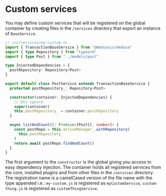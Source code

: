 # Custom services

You may define custom services that will be registered on the global container by creating files in the `/services` directory that export an instance of `BaseService`.

```ts
// src/services/my-custom.ts
import { TransactionBaseService } from "@medusajs/medusa"
import { type Repository } from "typeorm"
import { type Post } from "../models/post"

type InjectedDependencies = {
  postRepository: Repository<Post>
}

export default class PostService extends TransactionBaseService {
  protected postRepository_: Repository<Post>

  constructor(container: InjectedDependencies) {
    // @ts-ignore
    super(container)
    this.postRepository_ = container.postRepository
  }

  async listAndCount(): Promise<[Post[], number]> {
    const postRepo = this.activeManager_.withRepository(
      this.postRepository_
    )
    return await postRepo.findAndCount()
  }
}

```

The first argument to the `constructor` is the global giving you access to easy dependency injection. The container holds all registered services from the core, installed plugins and from other files in the `/services` directory. The registration name is a camelCased version of the file name with the type appended i.e.: `my-custom.js` is registered as `myCustomService`, `custom-thing.js` is registered as `customThingService`.